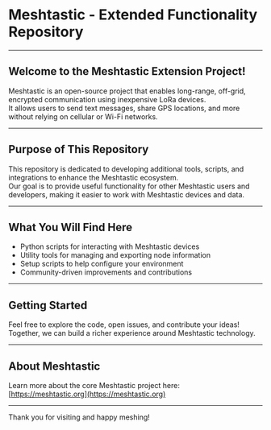 
# Meshtastic - Extended Functionality Repository

---

## Welcome to the Meshtastic Extension Project!

Meshtastic is an open-source project that enables long-range, off-grid, encrypted communication using inexpensive LoRa devices.  
It allows users to send text messages, share GPS locations, and more without relying on cellular or Wi-Fi networks.

---

## Purpose of This Repository

This repository is dedicated to developing additional tools, scripts, and integrations to enhance the Meshtastic ecosystem.  
Our goal is to provide useful functionality for other Meshtastic users and developers, making it easier to work with Meshtastic devices and data.

---

## What You Will Find Here

- Python scripts for interacting with Meshtastic devices  
- Utility tools for managing and exporting node information  
- Setup scripts to help configure your environment  
- Community-driven improvements and contributions  

---

## Getting Started

Feel free to explore the code, open issues, and contribute your ideas!  
Together, we can build a richer experience around Meshtastic technology.

---

## About Meshtastic

Learn more about the core Meshtastic project here:  
[https://meshtastic.org](https://meshtastic.org)  

---

Thank you for visiting and happy meshing!
